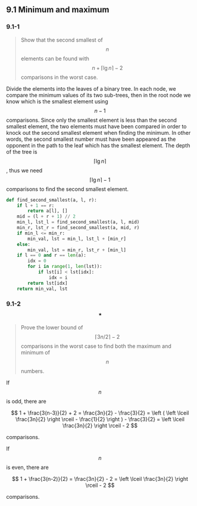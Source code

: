 ## 9.1 Minimum and maximum

### 9.1-1

> Show that the second smallest of $$n$$ elements can be found with $$n +  \lceil \lg n\rceil - 2$$ comparisons in the worst case.

Divide the elements into the leaves of a binary tree. In each node, we compare the minimum values of its two sub-trees, then in the root node we know which is the smallest element using $$n-1$$ comparisons. Since only the smallest element is less than the second smallest element, the two elements must have been compared in order to knock out the second smallest element when finding the minimum. In other words, the second smallest number must have been appeared as the opponent in the path to the leaf which has the smallest element. The depth of the tree is $$\lceil \lg n\rceil$$, thus we need $$\lceil \lg n\rceil - 1$$ comparisons to find the second smallest element.

```python
def find_second_smallest(a, l, r):
    if l + 1 == r:
        return a[l], []
    mid = (l + r + 1) // 2
    min_l, lst_l = find_second_smallest(a, l, mid)
    min_r, lst_r = find_second_smallest(a, mid, r)
    if min_l <= min_r:
        min_val, lst = min_l, lst_l + [min_r]
    else:
        min_val, lst = min_r, lst_r + [min_l]
    if l == 0 and r == len(a):
        idx = 0
        for i in range(1, len(lst)):
            if lst[i] < lst[idx]:
                idx = i
        return lst[idx]
    return min_val, lst
```


### 9.1-2 $$\star$$

> Prove the lower bound of $$\lceil 3n/2 \rceil - 2$$ comparisons in the worst case to find both the maximum and minimum of $$n$$ numbers.

If $$n$$ is odd, there are

$$
1 + \frac{3(n-3)}{2} + 2 = \frac{3n}{2} - \frac{3}{2} = \left ( \left \lceil \frac{3n}{2} \right \rceil - \frac{1}{2} \right ) - \frac{3}{2} = \left \lceil \frac{3n}{2} \right \rceil - 2
$$

comparisons.

If $$n$$ is even, there are

$$
1 + \frac{3(n-2)}{2} = \frac{3n}{2} - 2 = \left \lceil \frac{3n}{2} \right \rceil - 2
$$

comparisons.